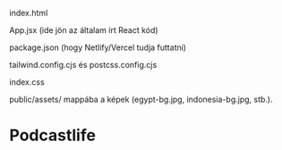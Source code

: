 index.html

App.jsx (ide jön az általam írt React kód)

package.json (hogy Netlify/Vercel tudja futtatni)

tailwind.config.cjs és postcss.config.cjs

index.css

public/assets/ mappába a képek (egypt-bg.jpg, indonesia-bg.jpg, stb.).
# Podcastlife